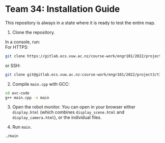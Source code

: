 # Team 34: Installation Guide

This repository is always in a state where it is ready to test the entire map.

1) Clone the repository.  
  
In a console, run:  
For HTTPS:
```bash
git clone https://gitlab.ecs.vuw.ac.nz/course-work/engr101/2022/project3/t34/avc-code.git
```
or SSH:
```bash
git clone git@gitlab.ecs.vuw.ac.nz:course-work/engr101/2022/project3/t34/avc-code.git
```

2) Compile `main.cpp` with GCC:
```bash
cd avc-code
g++ main.cpp -o main
```

3) Open the robot monitor.
You can open in your browser either `display.html` (which combines `display_scene.html` and `display_camera.html`), or the individual files.


4) Run `main`.
```bash
./main
```
